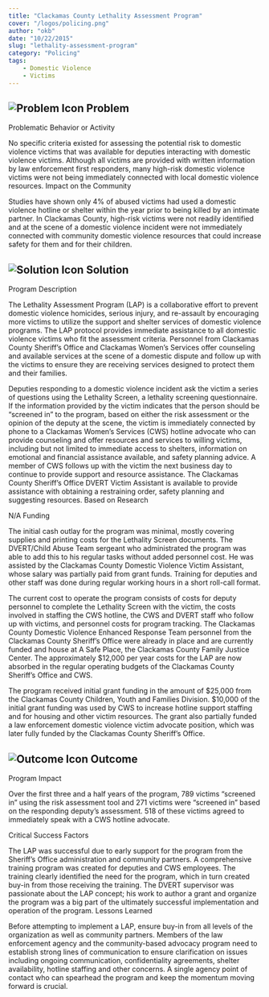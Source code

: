```yaml
---
title: "Clackamas County Lethality Assessment Program"
cover: "/logos/policing.png"
author: "okb"
date: "10/22/2015"
slug: "lethality-assessment-program"
category: "Policing"
tags:
    - Domestic Violence
    - Victims 
---
```



## ![Problem Icon](https://github.com/google/material-design-icons/raw/master/alert/1x_web/ic_error_outline_black_48dp.png "Problem") Problem
Problematic Behavior or Activity

No specific criteria existed for assessing the potential risk to domestic violence victims that was available for deputies interacting with domestic violence victims. Although all victims are provided with written information by law enforcement first responders, many high-risk domestic violence victims were not being immediately connected with local domestic violence resources.
Impact on the Community

Studies have shown only 4% of abused victims had used a domestic violence hotline or shelter within the year prior to being killed by an intimate partner. In Clackamas County, high-risk victims were not readily identified and at the scene of a domestic violence incident were not immediately connected with community domestic violence resources that could increase safety for them and for their children.
## ![Solution Icon](https://github.com/google/material-design-icons/raw/master/action/1x_web/ic_lightbulb_outline_black_48dp.png "Solution") Solution
Program Description

The Lethality Assessment Program (LAP) is a collaborative effort to prevent domestic violence homicides, serious injury, and re-assault by encouraging more victims to utilize the support and shelter services of domestic violence programs. The LAP protocol provides immediate assistance to all domestic violence victims who fit the assessment criteria. Personnel from Clackamas County Sheriff’s Office and Clackamas Women’s Services offer counseling and available services at the scene of a domestic dispute and follow up with the victims to ensure they are receiving services designed to protect them and their families.

Deputies responding to a domestic violence incident ask the victim a series of questions using the Lethality Screen, a lethality screening questionnaire. If the information provided by the victim indicates that the person should be “screened in” to the program, based on either the risk assessment or the opinion of the deputy at the scene, the victim is immediately connected by phone to a Clackamas Women’s Services (CWS) hotline advocate who can provide counseling and offer resources and services to willing victims, including but not limited to immediate access to shelters, information on emotional and financial assistance available, and safety planning advice. A member of CWS follows up with the victim the next business day to continue to provide support and resource assistance. The Clackamas County Sheriff’s Office DVERT Victim Assistant is available to provide assistance with obtaining a restraining order, safety planning and suggesting resources.
Based on Research

N/A
Funding

The initial cash outlay for the program was minimal, mostly covering supplies and printing costs for the Lethality Screen documents. The DVERT/Child Abuse Team sergeant who administrated the program was able to add this to his regular tasks without added personnel cost. He was assisted by the Clackamas County Domestic Violence Victim Assistant, whose salary was partially paid from grant funds. Training for deputies and other staff was done during regular working hours in a short roll-call format.

The current cost to operate the program consists of costs for deputy personnel to complete the Lethality Screen with the victim, the costs involved in staffing the CWS hotline, the CWS and DVERT staff who follow up with victims, and personnel costs for program tracking. The Clackamas County Domestic Violence Enhanced Response Team personnel from the Clackamas County Sheriff’s Office were already in place and are currently funded and house at A Safe Place, the Clackamas County Family Justice Center. The approximately $12,000 per year costs for the LAP are now absorbed in the regular operating budgets of the Clackamas County Sheriff’s Office and CWS.

The program received initial grant funding in the amount of $25,000 from the Clackamas County Children, Youth and Families Division. $10,000 of the initial grant funding was used by CWS to increase hotline support staffing and for housing and other victim resources. The grant also partially funded a law enforcement domestic violence victim advocate position, which was later fully funded by the Clackamas County Sheriff’s Office.
## ![Outcome Icon](https://github.com/google/material-design-icons/raw/master/action/1x_web/ic_view_list_black_48dp.png "Outcome") Outcome
Program Impact

Over the first three and a half years of the program, 789 victims “screened in” using the risk assessment tool and 271 victims were “screened in” based on the responding deputy’s assessment. 518 of these victims agreed to immediately speak with a CWS hotline advocate.

Critical Success Factors

The LAP was successful due to early support for the program from the Sheriff’s Office administration and community partners. A comprehensive training program was created for deputies and CWS employees. The training clearly identified the need for the program, which in turn created buy-in from those receiving the training. The DVERT supervisor was passionate about the LAP concept; his work to author a grant and organize the program was a big part of the ultimately successful implementation and operation of the program.
Lessons Learned

Before attempting to implement a LAP, ensure buy-in from all levels of the organization as well as community partners. Members of the law enforcement agency and the community-based advocacy program need to establish strong lines of communication to ensure clarification on issues including ongoing communication, confidentiality agreements, shelter availability, hotline staffing and other concerns. A single agency point of contact who can spearhead the program and keep the momentum moving forward is crucial.